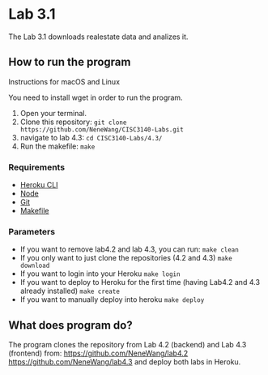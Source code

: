 # Lab 3.1

The Lab 3.1 downloads realestate data and analizes it.

##  How to run the program
Instructions for macOS and Linux

You need to install wget in order to run the program.

 1. Open your terminal.
 2. Clone this repository:
 `git clone https://github.com/NeneWang/CISC3140-Labs.git`
 4. navigate to lab 4.3:
`cd CISC3140-Labs/4.3/`
 5. Run the makefile: `make` <br>

### Requirements
- [Heroku CLI](https://devcenter.heroku.com/articles/heroku-cli "Heroku CLI")
- [Node](https://nodejs.org/en/download/ "Node")
- [Git ](https://git-scm.com/downloads "Git ")
- [Makefile](https://www.gnu.org/software/make/ "Makefile")


### Parameters
- If you want to remove lab4.2 and lab 4.3, you can run:
`make clean`
- If you only want to just clone the repositories (4.2 and 4.3)
`make download`
- If you want to login into your Heroku
`make login`
- If you want to deploy to Heroku for the first time (having Lab4.2 and 4.3 already installed)
`make create`
- If you want to manually deploy into heroku
`make deploy`


## What does program do?
The program clones the repository from Lab 4.2 (backend) and Lab 4.3 (frontend) from:
https://github.com/NeneWang/lab4.2
https://github.com/NeneWang/lab4.3
and deploy both labs in Heroku.
